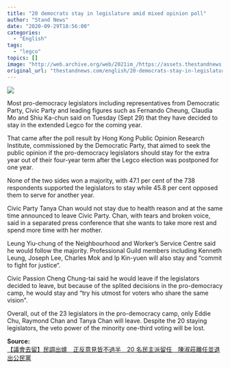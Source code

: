 ```yaml
---
title: "20 democrats stay in legislature amid mixed opinion poll"
author: "Stand News"
date: "2020-09-29T18:56:00"
categories:
  - "English"
tags:
  - "legco"
topics: []
image: "http://web.archive.org/web/2021im_/https://assets.thestandnews.com/media/photos/120154331_I4bGf_X6ZAF7g.png"
original_url: "thestandnews.com/english/20-democrats-stay-in-legislature-amid-mixed-opinion-poll"
---
```

![](http://web.archive.org/web/2021im_/https://assets.thestandnews.com/media/photos/120154331_I4bGf_X6ZAF7g.png)

Most pro-democracy legislators including representatives from Democratic Party, Civic Party and leading figures such as Fernando Cheung, Claudia Mo and Shiu Ka-chun said on Tuesday (Sept 29) that they have decided to stay in the extended Legco for the coming year.

That came after the poll result by Hong Kong Public Opinion Research Institute, commissioned by the Democratic Party, that aimed to seek the public opinion if the pro-democracy legislators should stay for the extra year out of their four-year term after the Legco election was postponed for one year.

None of the two sides won a majority, with 47.1 per cent of the 738 respondents supported the legislators to stay while 45.8 per cent opposed them to serve for another year.

Civic Party Tanya Chan would not stay due to health reason and at the same time announced to leave Civic Party. Chan, with tears and broken voice, said in a separated press conference that she wants to take more rest and spend more time with her mother.

Leung Yiu-chung of the Neighbourhood and Worker’s Service Centre said he would follow the majority. Professional Guild members including Kenneth Leung, Joseph Lee, Charles Mok and Ip Kin-yuen will also stay and “commit to fight for justice“.

Civic Passion Cheng Chung-tai said he would leave if the legislators decided to leave, but because of the splited decisions in the pro-democracy camp, he would stay and “try his utmost for voters who share the same vision".

Overall, out of the 23 legislators in the pro-democracy camp, only Eddie Chu, Raymond Chan and Tanya Chan will leave. Despite the 20 staying legislators, the veto power of the minority one-third voting will be lost.

**Source:**  
[【議會去留】民調出爐　正反意見皆不過半　20 名民主派留任　陳淑莊離任並退出公民黨](../../politics/議會去留-民調出爐-正反意見皆不過半-20-名民主派留任-陳淑莊離任並退出公民黨/)